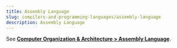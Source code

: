 ```yaml
---
title: Assembly Language
slug: compilers-and-programming-languages/assembly-language
description: Assembly Language
---
```


See **[Computer Organization & Architecture > Assembly Language](/cs-notes/computer-organization-and-architecture/assembly-language)**.
